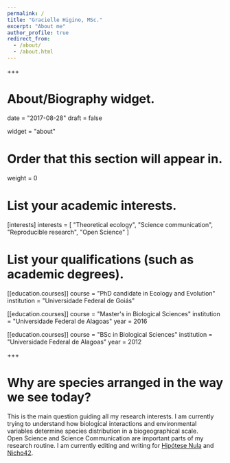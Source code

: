 ```yaml
---
permalink: /
title: "Gracielle Higino, MSc."
excerpt: "About me"
author_profile: true
redirect_from: 
  - /about/
  - /about.html
---
```

+++
# About/Biography widget.

date = "2017-08-28"
draft = false

widget = "about"

# Order that this section will appear in.
weight = 0
# List your academic interests.
[interests]
  interests = [
    "Theoretical ecology",
    "Science communication",
    "Reproducible research",
    "Open Science"
  ]

# List your qualifications (such as academic degrees).
[[education.courses]]
  course = "PhD candidate in Ecology and Evolution"
  institution = "Universidade Federal de Goiás"

[[education.courses]]
  course = "Master's in Biological Sciences"
  institution = "Universidade Federal de Alagoas"
  year = 2016

[[education.courses]]
  course = "BSc in Biological Sciences"
  institution = "Universidade Federal de Alagoas"
  year = 2012

+++
# Why are species arranged in the way we see today?  
  
This is the main question guiding all my research interests. I am currently trying to understand how biological interactions and environmental variables determine species distribution in a biogeographical scale.  
Open Science and Science Communication are important parts of my research routine. I am currently editing and writing for [Hipótese Nula](https://medium.com/hipótese-nula/) and [Nicho42](https://medium.com/nicho42/).

